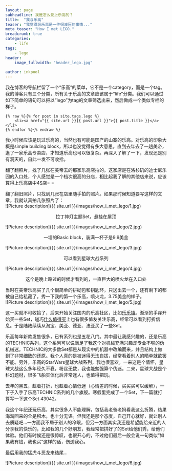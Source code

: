 ```yaml
---
layout: page
subheadline: 我是怎么爱上乐高的？
title:  "我与乐高"
teaser: "我觉得玩乐高是一件很减压的事情..."
meta_teaser: "How I met LEGO."
breadcrumb: true
categories:
    - life
tags:
    - lego
header:
    image_fullwidth: "header_lego.jpg"
    
author: inkpool
---
```


我在博客的导航栏留了一个“乐高”的菜单，它不是一个category，而是一个tag。我的博客只有三个分类，所有关于乐高的文章应该属于“life”分类。我们可以通过如下简单的语句可以把以“lego”为tag的文章筛选出来，然后做成一个类似专栏的样子。

~~~
{% raw %}{% for post in site.tags.lego %}
    <li><a href="{{ site.url }}{{ post.url }}">{{ post.title }}</a></li>
{% endfor %}{% endraw %}
~~~

我小时候应该是玩过乐高的，当然也有可能是国产的山寨的乐高。对乐高的印象大概是simple building block，所以也没觉得有多大意思。直到去年去了一趟美帝，逛了一家乐高专卖店，才知道乐高也可以很复杂。再深入了解了一下，发现还是别有洞天的，自此一发不可收拾。  

翻了翻照片，找了几张在美帝去的那家乐高店拍的。这家店是在洛杉矶的迪士尼乐园的入口处，个人感觉是一个档次很高的分店，相比起我了解的其他店来说，应该算得上乐高店中4S店= =

翻了翻旧照片，只找到几张在店里随手拍的照片。如果那时候知道要写这样的文章，我就认真拍几张照片了：  
![Picture description]({{ site.url }}/images/how_i_met_lego/1.jpg)  
<center>拉丁神灯主题Set，悬挂在屋顶</center>  

![Picture description]({{ site.url }}/images/how_i_met_lego/2.jpg)  
<center>一墙的Basic block，装满一杯子是9.9美金</center>  

![Picture description]({{ site.url }}/images/how_i_met_lego/3.jpg)  
<center>可以看到星球大战系列</center>  

![Picture description]({{ site.url }}/images/how_i_met_lego/4.jpg)  
<center>这个是晚上路过的时候才看到的，一直巨大的喷火龙在入口处</center>  

当时在美帝乐高买了几个很简单的拼砌包和钥匙环，只送出去一个，还有剩下的都被自己给私藏了。秀一下我的第一个乐高，喷火龙，3.75美金的样子。  
![Picture description]({{ site.url }}/images/how_i_met_lego/5.jpg)  

这一买就不可收拾了，后来开始关注国内的乐高社区，比如[乐乐镇](http://www.lelezhen.com/portal.php)。渐渐的手痒开始买一些Set，碰巧[什么值得买](http://www.smzdm.com)上也有很多值友关注乐高，经常可以看到打折信息。于是陆陆续续从淘宝、美亚、德亚、法亚买了一些Set。  

乐高每年新款发售很多，已有系列也是五花八门。其中最让我感兴趣的，还是乐高的TECHNIC系列，这个系列可以说满足了我这个对机械充满兴趣却专业不够的伪机械迷。TECHNIC的大多数Set都是从现实中的机器中改编而来，并且结构上做到了非常细致的还原。我个人真的是被迷得无法自拔，经常看着别人的晒单就欲罢不能。另外，乐高的StarWars星球大战系列，我也很喜欢。一来这是个情怀，星球大战这么多年经久不衰，粉丝无数，我也能勉强算个伪迷。二来，星球大战是个科幻题材，很多飞船实体化后非常迷人，也值得把玩。

去年的黑五，趁着打折，也趁着心情低迷（心情差的时候，买买买可以缓解），一下子入手了乐高TECHNIC系列的几个旗舰。寒假里完成了一个Set，下一篇就打算写一下这个Set 43042。

我这个年纪还玩乐高，其实很多人不能理解，包括我老爸老妈看我这么折腾，结果海淘回来的全是积木，也十分无语。但我还是那个态度，自己开心就好，就让别人去质疑吧...一方面我不屑于别人的冷眼，但另一方面其实我还是希望能给亲近的人分享我的快乐的，比如我的几个好朋友，我经常把拼好了的Set给他们秀，给他们体验。他们有时候还是很惊叹，也很开心的，不过他们最后一般会说一句类似“如果我有钱，我也买”这样的话，伤透我心。  

最后用我的猛虎斗恶龙来结尾...  

![Picture description]({{ site.url }}/images/how_i_met_lego/6.jpg)  




